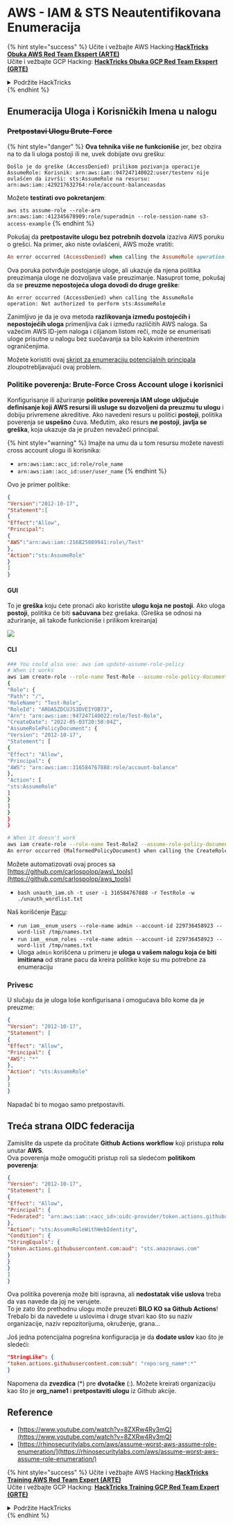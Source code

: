 # AWS - IAM & STS Neautentifikovana Enumeracija

{% hint style="success" %}
Učite i vežbajte AWS Hacking:<img src="../../../.gitbook/assets/image (1) (1) (1) (1).png" alt="" data-size="line">[**HackTricks Obuka AWS Red Team Ekspert (ARTE)**](https://training.hacktricks.xyz/courses/arte)<img src="../../../.gitbook/assets/image (1) (1) (1) (1).png" alt="" data-size="line">\
Učite i vežbajte GCP Hacking: <img src="../../../.gitbook/assets/image (2) (1).png" alt="" data-size="line">[**HackTricks Obuka GCP Red Team Ekspert (GRTE)**<img src="../../../.gitbook/assets/image (2) (1).png" alt="" data-size="line">](https://training.hacktricks.xyz/courses/grte)

<details>

<summary>Podržite HackTricks</summary>

* Proverite [**planove pretplate**](https://github.com/sponsors/carlospolop)!
* **Pridružite se** 💬 [**Discord grupi**](https://discord.gg/hRep4RUj7f) ili [**telegram grupi**](https://t.me/peass) ili **pratite** nas na **Twitteru** 🐦 [**@hacktricks\_live**](https://twitter.com/hacktricks_live)**.**
* **Podelite hakerske trikove slanjem PR-ova na** [**HackTricks**](https://github.com/carlospolop/hacktricks) i [**HackTricks Cloud**](https://github.com/carlospolop/hacktricks-cloud) github repozitorijume.

</details>
{% endhint %}

## Enumeracija Uloga i Korisničkih Imena u nalogu

### ~~Pretpostavi Ulogu Brute-Force~~

{% hint style="danger" %}
**Ova tehnika više ne funkcioniše** jer, bez obzira na to da li uloga postoji ili ne, uvek dobijate ovu grešku:

`Došlo je do greške (AccessDenied) prilikom pozivanja operacije AssumeRole: Korisnik: arn:aws:iam::947247140022:user/testenv nije ovlašćen da izvrši: sts:AssumeRole na resursu: arn:aws:iam::429217632764:role/account-balanceasdas`

Možete **testirati ovo pokretanjem**:

`aws sts assume-role --role-arn arn:aws:iam::412345678909:role/superadmin --role-session-name s3-access-example`
{% endhint %}

Pokušaj da **pretpostavite ulogu bez potrebnih dozvola** izaziva AWS poruku o grešci. Na primer, ako niste ovlašćeni, AWS može vratiti:
```ruby
An error occurred (AccessDenied) when calling the AssumeRole operation: User: arn:aws:iam::012345678901:user/MyUser is not authorized to perform: sts:AssumeRole on resource: arn:aws:iam::111111111111:role/aws-service-role/rds.amazonaws.com/AWSServiceRoleForRDS
```
Ova poruka potvrđuje postojanje uloge, ali ukazuje da njena politika preuzimanja uloge ne dozvoljava vaše preuzimanje. Nasuprot tome, pokušaj da se **preuzme nepostojeća uloga dovodi do druge greške**:
```less
An error occurred (AccessDenied) when calling the AssumeRole operation: Not authorized to perform sts:AssumeRole
```
Zanimljivo je da je ova metoda **razlikovanja između postojećih i nepostojećih uloga** primenljiva čak i između različitih AWS naloga. Sa važećim AWS ID-jem naloga i ciljanom listom reči, može se enumerisati uloge prisutne u nalogu bez suočavanja sa bilo kakvim inherentnim ograničenjima.

Možete koristiti ovaj [skript za enumeraciju potencijalnih principala](https://github.com/RhinoSecurityLabs/Security-Research/tree/master/tools/aws-pentest-tools/assume_role_enum) zloupotrebljavajući ovaj problem.

### Politike poverenja: Brute-Force Cross Account uloge i korisnici

Konfigurisanje ili ažuriranje **politike poverenja IAM uloge uključuje definisanje koji AWS resursi ili usluge su dozvoljeni da preuzmu tu ulogu** i dobiju privremene akreditive. Ako navedeni resurs u politici **postoji**, politika poverenja se **uspešno** čuva. Međutim, ako resurs **ne postoji**, **javlja se greška**, koja ukazuje da je pružen nevažeći principal.

{% hint style="warning" %}
Imajte na umu da u tom resursu možete navesti cross account ulogu ili korisnika:

* `arn:aws:iam::acc_id:role/role_name`
* `arn:aws:iam::acc_id:user/user_name`
{% endhint %}

Ovo je primer politike:
```json
{
"Version":"2012-10-17",
"Statement":[
{
"Effect":"Allow",
"Principal":
{
"AWS":"arn:aws:iam::216825089941:role\/Test"
},
"Action":"sts:AssumeRole"
}
]
}
```
#### GUI

To je **greška** koju ćete pronaći ako koristite **ulogu koja ne postoji**. Ako uloga **postoji**, politika će biti **sačuvana** bez grešaka. (Greška se odnosi na ažuriranje, ali takođe funkcioniše i prilikom kreiranja)

![](<../../../.gitbook/assets/image (153).png>)

#### CLI
```bash
### You could also use: aws iam update-assume-role-policy
# When it works
aws iam create-role --role-name Test-Role --assume-role-policy-document file://a.json
{
"Role": {
"Path": "/",
"RoleName": "Test-Role",
"RoleId": "AROA5ZDCUJS3DVEIYOB73",
"Arn": "arn:aws:iam::947247140022:role/Test-Role",
"CreateDate": "2022-05-03T20:50:04Z",
"AssumeRolePolicyDocument": {
"Version": "2012-10-17",
"Statement": [
{
"Effect": "Allow",
"Principal": {
"AWS": "arn:aws:iam::316584767888:role/account-balance"
},
"Action": [
"sts:AssumeRole"
]
}
]
}
}
}

# When it doesn't work
aws iam create-role --role-name Test-Role2 --assume-role-policy-document file://a.json
An error occurred (MalformedPolicyDocument) when calling the CreateRole operation: Invalid principal in policy: "AWS":"arn:aws:iam::316584767888:role/account-balanceefd23f2"
```
Možete automatizovati ovaj proces sa [https://github.com/carlospolop/aws\_tools](https://github.com/carlospolop/aws_tools)

* `bash unauth_iam.sh -t user -i 316584767888 -r TestRole -w ./unauth_wordlist.txt`

Naš korišćenje [Pacu](https://github.com/RhinoSecurityLabs/pacu):

* `run iam__enum_users --role-name admin --account-id 229736458923 --word-list /tmp/names.txt`
* `run iam__enum_roles --role-name admin --account-id 229736458923 --word-list /tmp/names.txt`
* Uloga `admin` korišćena u primeru je **uloga u vašem nalogu koja će biti imitirana** od strane pacu da kreira politike koje su mu potrebne za enumeraciju

### Privesc

U slučaju da je uloga loše konfigurisana i omogućava bilo kome da je preuzme:
```json
{
"Version": "2012-10-17",
"Statement": [
{
"Effect": "Allow",
"Principal": {
"AWS": "*"
},
"Action": "sts:AssumeRole"
}
]
}
```
Napadač bi to mogao samo pretpostaviti.

## Treća strana OIDC federacija

Zamislite da uspete da pročitate **Github Actions workflow** koji pristupa **rolu** unutar **AWS**.\
Ova poverenja može omogućiti pristup roli sa sledećom **politikom poverenja**:
```json
{
"Version": "2012-10-17",
"Statement": [
{
"Effect": "Allow",
"Principal": {
"Federated": "arn:aws:iam::<acc_id>:oidc-provider/token.actions.githubusercontent.com"
},
"Action": "sts:AssumeRoleWithWebIdentity",
"Condition": {
"StringEquals": {
"token.actions.githubusercontent.com:aud": "sts.amazonaws.com"
}
}
}
]
}
```
Ova politika poverenja može biti ispravna, ali **nedostatak više uslova** treba da vas navede da joj ne verujete.\
To je zato što prethodnu ulogu može preuzeti **BILO KO sa Github Actions**! Trebalo bi da navedete u uslovima i druge stvari kao što su naziv organizacije, naziv repozitorijuma, okruženje, grana...

Još jedna potencijalna pogrešna konfiguracija je da **dodate uslov** kao što je sledeći:
```json
"StringLike": {
"token.actions.githubusercontent.com:sub": "repo:org_name*:*"
}
```
Napomena da **zvezdica** (\*) pre **dvotačke** (:). Možete kreirati organizaciju kao što je **org\_name1** i **pretpostaviti ulogu** iz Github akcije.

## Reference

* [https://www.youtube.com/watch?v=8ZXRw4Ry3mQ](https://www.youtube.com/watch?v=8ZXRw4Ry3mQ)
* [https://rhinosecuritylabs.com/aws/assume-worst-aws-assume-role-enumeration/](https://rhinosecuritylabs.com/aws/assume-worst-aws-assume-role-enumeration/)

{% hint style="success" %}
Učite i vežbajte AWS Hacking:<img src="../../../.gitbook/assets/image (1) (1) (1) (1).png" alt="" data-size="line">[**HackTricks Training AWS Red Team Expert (ARTE)**](https://training.hacktricks.xyz/courses/arte)<img src="../../../.gitbook/assets/image (1) (1) (1) (1).png" alt="" data-size="line">\
Učite i vežbajte GCP Hacking: <img src="../../../.gitbook/assets/image (2) (1).png" alt="" data-size="line">[**HackTricks Training GCP Red Team Expert (GRTE)**<img src="../../../.gitbook/assets/image (2) (1).png" alt="" data-size="line">](https://training.hacktricks.xyz/courses/grte)

<details>

<summary>Podržite HackTricks</summary>

* Proverite [**planove pretplate**](https://github.com/sponsors/carlospolop)!
* **Pridružite se** 💬 [**Discord grupi**](https://discord.gg/hRep4RUj7f) ili [**telegram grupi**](https://t.me/peass) ili **pratite** nas na **Twitteru** 🐦 [**@hacktricks\_live**](https://twitter.com/hacktricks_live)**.**
* **Podelite hakerske trikove slanjem PR-ova na** [**HackTricks**](https://github.com/carlospolop/hacktricks) i [**HackTricks Cloud**](https://github.com/carlospolop/hacktricks-cloud) github repozitorijume.

</details>
{% endhint %}
